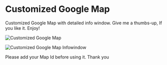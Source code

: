 # Customized Google Map
 Customized Google Map with detailed info window. Give me a thumbs-up, If you like it. Enjoy!
 
 ![Customized Google Map](https://user-images.githubusercontent.com/43209917/130439423-16eca45a-8337-462e-8edd-3864ec32a643.png)
 
 ![Customized Google Map Infowindow](https://user-images.githubusercontent.com/43209917/130439453-1b3a2a4b-450a-4631-8157-9f3910fb5a43.png)
 
 
 Please add your Map Id before using it. Thank you 


